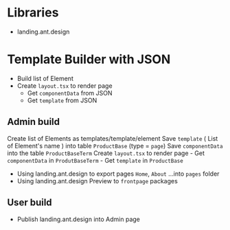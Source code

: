 # Libraries
- landing.ant.design

# Template Builder with JSON
- Build list of Element
- Create `layout.tsx` to render page
    - Get `componentData` from JSON
    - Get `template` from JSON

## Admin build
Create list of Elements as templates/template/element
Save `template` ( List of Element's name ) into table `ProductBase` (type = `page`)
Save `componentData` into the table `ProductBaseTerm`
Create `layout.tsx` to render page
    - Get `componentData` in `ProdutBaseTerm`
    - Get `template` in `ProductBase`


- Using landing.ant.design to export pages `Home`, `About` ...into `pages` folder
- Using landing.ant.design Preview to `frontpage` packages


## User build
- Publish landing.ant.design into Admin page